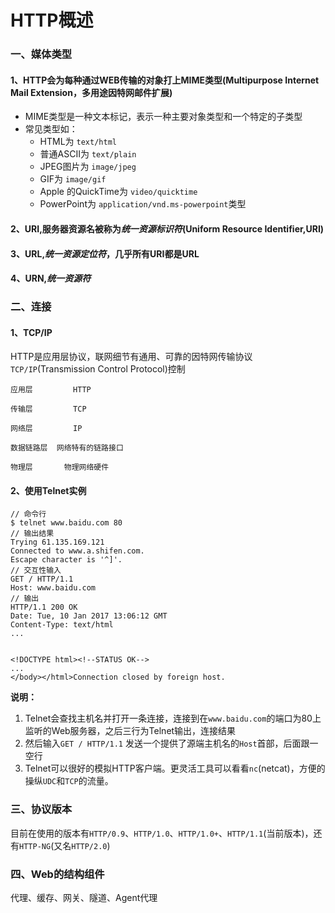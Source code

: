 
# HTTP概述

### 一、媒体类型

#### 1、HTTP会为每种通过WEB传输的对象打上MIME类型(Multipurpose Internet Mail Extension，多用途因特网邮件扩展)

- MIME类型是一种文本标记，表示一种主要对象类型和一个特定的子类型
- 常见类型如：
  - HTML为 `text/html`
  - 普通ASCII为 `text/plain`
  - JPEG图片为 `image/jpeg`
  - GIF为 `image/gif`
  - Apple 的QuickTime为 `video/quicktime`
  - PowerPoint为 `application/vnd.ms-powerpoint`类型 

#### 2、URI,服务器资源名被称为*统一资源标识符*(Uniform Resource Identifier,URI)

#### 3、URL,*统一资源定位符*，几乎所有URI都是URL

#### 4、URN,*统一资源符*


### 二、连接

#### 1、TCP/IP

HTTP是应用层协议，联网细节有通用、可靠的因特网传输协议`TCP/IP`(Transmission Control Protocol)控制

```
应用层         HTTP

传输层         TCP

网络层         IP

数据链路层  网络特有的链路接口

物理层       物理网络硬件
```

#### 2、使用Telnet实例

```shell
// 命令行
$ telnet www.baidu.com 80
// 输出结果
Trying 61.135.169.121
Connected to www.a.shifen.com.
Escape character is '^]'.
// 交互性输入
GET / HTTP/1.1
Host: www.baidu.com
// 输出
HTTP/1.1 200 OK
Date: Tue, 10 Jan 2017 13:06:12 GMT
Content-Type: text/html
...


<!DOCTYPE html><!--STATUS OK-->
...
</body></html>Connection closed by foreign host.

```

**说明：**

1. Telnet会查找主机名并打开一条连接，连接到在`www.baidu.com`的端口为80上监听的Web服务器，之后三行为Telnet输出，连接结果
2. 然后输入`GET / HTTP/1.1` 发送一个提供了源端主机名的`Host`首部，后面跟一空行
3. Telnet可以很好的模拟HTTP客户端。更灵活工具可以看看`nc`(netcat)，方便的操纵`UDC`和`TCP`的流量。

### 三、协议版本

目前在使用的版本有`HTTP/0.9`、`HTTP/1.0`、`HTTP/1.0+`、`HTTP/1.1`(当前版本)，还有`HTTP-NG`(又名`HTTP/2.0`)

### 四、Web的结构组件

代理、缓存、网关、隧道、Agent代理
